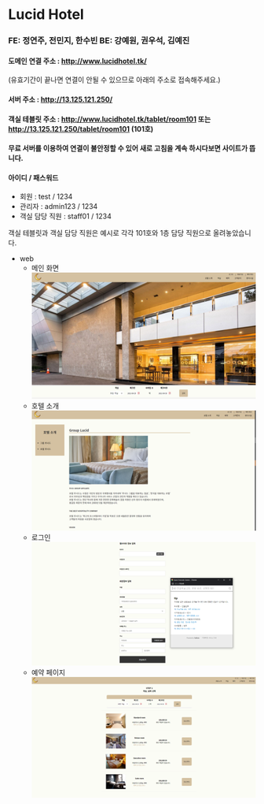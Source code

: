 # Lucid Hotel

### FE: 정연주, 전민지, 한수빈 BE: 강예원, 권우석, 김예진

#### 도메인 연결 주소 : http://www.lucidhotel.tk/

(유효기간이 끝나면 연결이 안될 수 있으므로 아래의 주소로 접속해주세요.)

#### 서버 주소 : http://13.125.121.250/

#### 객실 테블릿 주소 : http://www.lucidhotel.tk/tablet/room101 또는 http://13.125.121.250/tablet/room101 (101호)

#### 무료 서버를 이용하여 연결이 불안정할 수 있어 새로 고침을 계속 하시다보면 사이트가 뜹니다.

#### 아이디 / 패스워드

- 회원 : test / 1234
- 관리자 : admin123 / 1234
- 객실 담당 직원 : staff01 / 1234

객실 테블릿과 객실 담당 직원은 예시로 각각 101호와 1층 담당 직원으로 올려놓았습니다.

- web
  - 메인 화면![Alt text](image/main.png)
  - 호텔 소개![Alt text](image/hotel1.png)
  - 로그인![Alt text](image/login.png)
  - 예약 페이지![Alt text](image/reservation.png)

